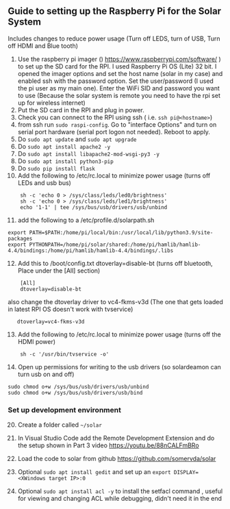 ## Guide to setting up the Raspberry Pi for the Solar System

Includes changes to reduce power usage (Turn off LEDS, turn of USB, Turn off HDMI and Blue tooth)

1. Use the raspberry pi imager () https://www.raspberrypi.com/software/ ) to set up the SD card for the RPI. I used Raspberry Pi OS (Lite) 32 bit. I opened the imager options and set the host name (solar in my case) and enabled ssh with the password option. Set the user/password (I used the pi user as my main one). Enter the WiFi SID and password you want to use (Because the solar system is remote you need to have the rpi set up for wireless internet)
2. Put the SD card in the RPI and plug in power.
3. Check you can connect to the RPI using ssh ( i.e. `ssh pi@<hostname>`)
4. from ssh run `sudo raspi-config`. Go to "interface Options" and turn on serial port hardware (serial port logon not needed). Reboot to apply.
5. Do `sudo apt update` and `sudo apt upgrade`
6. Do `sudo apt install apache2 -y`
7. Do `sudo apt install libapache2-mod-wsgi-py3 -y`
8. Do `sudo apt install python3-pip`
9. Do `sudo pip install flask`
10. Add the following to /etc/rc.local to minimize power usage (turns off LEDs and usb bus)

```
    sh -c 'echo 0 > /sys/class/leds/led0/brightness'
    sh -c 'echo 0 > /sys/class/leds/led1/brightness'
    echo '1-1' | tee /sys/bus/usb/drivers/usb/unbind
```

11. add the following to a /etc/profile.d/solarpath.sh

```
export PATH=$PATH:/home/pi/local/bin:/usr/local/lib/python3.9/site-packages
export PYTHONPATH=/home/pi/solar/shared:/home/pi/hamlib/hamlib-4.4/bindings:/home/pi/hamlib/hamlib-4.4/bindings/.libs
```

12. Add this to /boot/config.txt dtoverlay=disable-bt (turns off bluetooth, Place under the [All] section)

```
    [All]
    dtoverlay=disable-bt
```

also change the dtoverlay driver to vc4-fkms-v3d (The one that gets loaded in latest RPI OS doesn't work with tvservice)

```
   dtoverlay=vc4-fkms-v3d
```

13. Add the following to /etc/rc.local to minimize power usage (turns off the HDMI power)

```
    sh -c '/usr/bin/tvservice -o'
```

14. Open up permissions for writing to the usb drivers (so solardeamon can turn usb on and off)

```
sudo chmod o+w /sys/bus/usb/drivers/usb/unbind
sudo chmod o+w /sys/bus/usb/drivers/usb/bind
```

### Set up development environment

20. Create a folder called `~/solar`
21. In Visual Studio Code add the Remote Development Extension and do the setup shown in Part 3 video https://youtu.be/88nCALFmBRo
22. Load the code to solar from github https://github.com/somervda/solar
23. Optional `sudo apt install gedit` and set up an `export DISPLAY=<XWindows target IP>:0`

24. Optional `sudo apt install acl -y` to install the setfacl command , useful for viewing and changing ACL while debugging, didn't need it in the end
